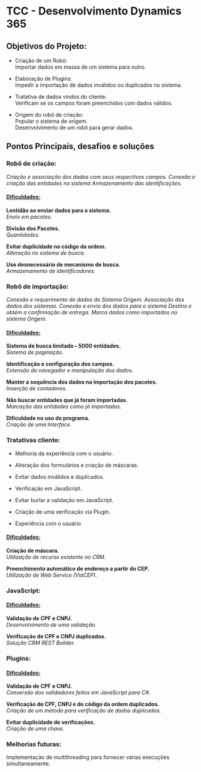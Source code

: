# TCC - Desenvolvimento Dynamics 365



## Objetivos do Projeto:

- Criação de um Robô: </br>
  Importar dados em massa de um sistema para outro.

- Elaboração de Plugins: </br>
  Impedir a importação de dados inválidos ou duplicados no sistema.

- Tratativa de dados vindos do cliente:</br>
  Verificam se os campos foram preenchidos com dados válidos.

- Origem do robô de criação:</br>
  Popular o sistema de origem.</br>
  Desenvolvimento de um robô para gerar dados.

  
  

## Pontos Principais, desafios e soluções

### **Robô de criação:**
*Criação e associação dos dados com seus respectivos campos.*
*Conexão e criação das entidades no sistema*
*Armazenamento das identificações.*

#### <ins>Dificuldades:</ins>
**Lentidão ao enviar dados para o sistema.** </br>
*Envio em pacotes.*

**Divisão dos Pacotes.** </br>
*Quantidades.*

**Evitar duplicidade no código da ordem.** </br>
*Alteração no sistema de busca.*

**Uso desnecessário de mecanismo de busca.** </br>
*Armazenamento de identificadores.*



### Robô de importação:
*Conexão e requerimento de dados do Sistema Origem.*
*Associação dos dados dos sistemas.*
*Conexão e envio dos dados para o sistema Destino e obtém a confirmação de entrega.*
*Marca dados como importados no sistema Origem.*


#### <ins>Dificuldades:</ins>
**Sistema de busca limitada – 5000 entidades.** </br>
*Sistema de paginação.*

**Identificação e configuração dos campos.** </br>
*Extensão do navegador e manipulação dos dados.*

**Manter a sequência dos dados na importação dos pacotes.** </br>
*Inserção de contadores.*

**Não buscar entidades que já foram importadas.** </br>
*Marcação das entidades como já importadas.*

**Dificuldade no uso do programa.** </br>
*Criação de uma Interface.*





### Tratativas cliente:

- Melhoria da experiência com o usuário.

- Alteração dos formulários e criação de máscaras.

- Evitar dados inválidos e duplicados.

- Verificação em JavaScript.

- Evitar burlar a validação em JavaScript.

- Criação de uma verificação via Plugin.

- Experiência com o usuário



#### <ins>Dificuldades:</ins>

**Criação de máscara.** </br>
*Utilização de recurso existente no CRM.*

**Preenchimento automático de endereço a partir do CEP.** </br>
*Utilização de Web Service (ViaCEP).*



### JavaScript:

#### <ins>Dificuldades:</ins>

**Validação de CPF e CNPJ.** </br>
*Desenvolvimento de uma validação.*

**Verificação de CPF e CNPJ duplicados.** </br>
*Solução CRM REST Builder.*

### Plugins:

#### <ins>Dificuldades:</ins>

**Validação de CPF e CNPJ.** </br>
*Conversão dos validadores feitos em JavaScript para C#.*

**Verificação de CPF, CNPJ e do código da ordem duplicados.** </br>
*Criação de um método para verificação de dados duplicados.*

**Evitar duplicidade de verificações.** </br>
*Criação de uma chave.*



### Melhorias futuras:
Implementação de multithreading para fornecer várias execuções simultaneamente.
